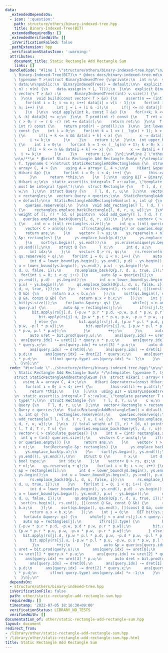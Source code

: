 ```yaml
---
data:
  _extendedDependsOn:
  - icon: ':question:'
    path: structure/others/binary-indexed-tree.hpp
    title: Binary-Indexed-Tree(BIT)
  _extendedRequiredBy: []
  _extendedVerifiedWith: []
  _isVerificationFailed: false
  _pathExtension: hpp
  _verificationStatusIcon: ':warning:'
  attributes:
    document_title: Static Rectangle Add Rectangle Sum
    links: []
  bundledCode: "#line 1 \"structure/others/binary-indexed-tree.hpp\"\n/**\n * @brief\
    \ Binary-Indexed-Tree(BIT)\n * @docs docs/binary-indexed-tree.md\n */\ntemplate<\
    \ typename T >\nstruct BinaryIndexedTree {\nprivate:\n  int n;\n  vector< T >\
    \ data;\n\npublic:\n  BinaryIndexedTree() = default;\n\n  explicit BinaryIndexedTree(int\
    \ n) : n(n) {\n    data.assign(n + 1, T());\n  }\n\n  explicit BinaryIndexedTree(const\
    \ vector< T > &v) :\n      BinaryIndexedTree((int) v.size()) {\n    build(v);\n\
    \  }\n\n  void build(const vector< T > &v) {\n    assert(n == (int) v.size());\n\
    \    for(int i = 1; i <= n; i++) data[i] = v[i - 1];\n    for(int i = 1; i <=\
    \ n; i++) {\n      int j = i + (i & -i);\n      if(j <= n) data[j] += data[i];\n\
    \    }\n  }\n\n  void apply(int k, const T &x) {\n    for(++k; k <= n; k += k\
    \ & -k) data[k] += x;\n  }\n\n  T prod(int r) const {\n    T ret = T();\n    for(;\
    \ r > 0; r -= r & -r) ret += data[r];\n    return ret;\n  }\n\n  T prod(int l,\
    \ int r) const {\n    return prod(r) - prod(l);\n  }\n\n  int lower_bound(T x)\
    \ const {\n    int i = 0;\n    for(int k = 1 << (__lg(n) + 1); k > 0; k >>= 1)\
    \ {\n      if(i + k <= n && data[i + k] < x) {\n        x -= data[i + k];\n  \
    \      i += k;\n      }\n    }\n    return i;\n  }\n\n  int upper_bound(T x) const\
    \ {\n    int i = 0;\n    for(int k = 1 << (__lg(n) + 1); k > 0; k >>= 1) {\n \
    \     if(i + k <= n && data[i + k] <= x) {\n        x -= data[i + k];\n      \
    \  i += k;\n      }\n    }\n    return i;\n  }\n};\n#line 2 \"other/static-rectangle-add-rectangle-sum.hpp\"\
    \n\n/**\n * @brief Static Rectangle Add Rectangle Sum\n */\ntemplate< typename\
    \ T, typename C >\nstruct StaticRectangleAddRectangleSum {\n  struct Hikari :\
    \ array< C, 4 > {\n    using A = array< C, 4 >;\n\n    Hikari &operator+=(const\
    \ Hikari &p) {\n      for(int i = 0; i < 4; i++) {\n        this->at(i) += p.at(i);\n\
    \      }\n      return *this;\n    }\n  };\n\n  using BIT = BinaryIndexedTree<\
    \ Hikari >;\n\n  static_assert(is_integral< T >::value, \"template parameter T\
    \ must be integral type\");\n\n  struct Rectangle {\n    T l, d, r, u;\n    C\
    \ w;\n  };\n\n  struct Query {\n    T l, d, r, u;\n  };\n\n  vector< Rectangle\
    \ > rectangles;\n  vector< Query > queries;\n\n  StaticRectangleAddRectangleSum()\
    \ = default;\n\n  StaticRectangleAddRectangleSum(int n, int q) {\n    rectangles.reserve(n);\n\
    \    queries.reserve(q);\n  }\n\n  void add_rectangle(T l, T d, T r, T u, C w)\
    \ {\n    rectangles.emplace_back(Rectangle{l, d, r, u, w});\n  }\n\n  // total\
    \ weight of [l, r) * [d, u) points\n  void add_query(T l, T d, T r, T u) {\n \
    \   queries.emplace_back(Query{l, d, r, u});\n  }\n\n  vector< C > calculate_queries()\
    \ {\n    int n = (int) rectangles.size();\n    int q = (int) queries.size();\n\
    \    vector< C > ans(q);\n    if(rectangles.empty() or queries.empty()) {\n  \
    \    return ans;\n    }\n    vector< T > ys;\n    ys.reserve(n + n);\n    for(Rectangle\
    \ &p: rectangles) {\n      ys.emplace_back(p.d);\n      ys.emplace_back(p.u);\n\
    \    }\n    sort(ys.begin(), ys.end());\n    ys.erase(unique(ys.begin(), ys.end()),\
    \ ys.end());\n\n    struct Q {\n      T x;\n      int d, u;\n      bool type;\n\
    \      int idx;\n    };\n    vector< Q > rs, qs;\n    rs.reserve(n + n);\n   \
    \ qs.reserve(q + q);\n    for(int i = 0; i < n; i++) {\n      auto &p = rectangles[i];\n\
    \      int d = lower_bound(ys.begin(), ys.end(), p.d) - ys.begin();\n      int\
    \ u = lower_bound(ys.begin(), ys.end(), p.u) - ys.begin();\n      rs.emplace_back(Q{p.l,\
    \ d, u, false, i});\n      rs.emplace_back(Q{p.r, d, u, true, i});\n    }\n  \
    \  for(int i = 0; i < q; i++) {\n      auto &p = queries[i];\n      int d = lower_bound(ys.begin(),\
    \ ys.end(), p.d) - ys.begin();\n      int u = lower_bound(ys.begin(), ys.end(),\
    \ p.u) - ys.begin();\n      qs.emplace_back(Q{p.l, d, u, false, i});\n      qs.emplace_back(Q{p.r,\
    \ d, u, true, i});\n    }\n    sort(rs.begin(), rs.end(), [](const Q &a, const\
    \ Q &b) {\n      return a.x < b.x;\n    });\n    sort(qs.begin(), qs.end(), [](const\
    \ Q &a, const Q &b) {\n      return a.x < b.x;\n    });\n    int j = 0;\n    BIT\
    \ bit(ys.size());\n    for(auto &query: qs) {\n      while(j < n and rs[j].x <\
    \ query.x) {\n        auto &p = rectangles[j];\n        if(rs[j].type) {\n   \
    \       bit.apply(rs[j].d, {-p.w * p.r * p.d, -p.w, p.d * p.w, p.r * p.w});\n\
    \          bit.apply(rs[j].u, {p.w * p.r * p.u, p.w, -p.u * p.w, -p.r * p.w});\n\
    \        } else {\n          bit.apply(rs[j].d, {p.w * p.l * p.d, p.w, -p.d *\
    \ p.w, -p.l * p.w});\n          bit.apply(rs[j].u, {-p.w * p.l * p.u, -p.w, p.u\
    \ * p.w, p.l * p.w});\n        }\n        ++j;\n      }\n      auto &p = queries[query.idx];\n\
    \      auto uret = bit.prod(query.u);\n      ans[query.idx] += uret[0];\n    \
    \  ans[query.idx] += uret[1] * query.x * p.u;\n      ans[query.idx] += uret[2]\
    \ * query.x;\n      ans[query.idx] += uret[3] * p.u;\n      auto dret = bit.prod(query.d);\n\
    \      ans[query.idx] -= dret[0];\n      ans[query.idx] -= dret[1] * query.x *\
    \ p.d;\n      ans[query.idx] -= dret[2] * query.x;\n      ans[query.idx] -= dret[3]\
    \ * p.d;\n      if(not query.type) ans[query.idx] *= -1;\n    }\n    return ans;\n\
    \  }\n};\n"
  code: "#include \"../structure/others/binary-indexed-tree.hpp\"\n\n/**\n * @brief\
    \ Static Rectangle Add Rectangle Sum\n */\ntemplate< typename T, typename C >\n\
    struct StaticRectangleAddRectangleSum {\n  struct Hikari : array< C, 4 > {\n \
    \   using A = array< C, 4 >;\n\n    Hikari &operator+=(const Hikari &p) {\n  \
    \    for(int i = 0; i < 4; i++) {\n        this->at(i) += p.at(i);\n      }\n\
    \      return *this;\n    }\n  };\n\n  using BIT = BinaryIndexedTree< Hikari >;\n\
    \n  static_assert(is_integral< T >::value, \"template parameter T must be integral\
    \ type\");\n\n  struct Rectangle {\n    T l, d, r, u;\n    C w;\n  };\n\n  struct\
    \ Query {\n    T l, d, r, u;\n  };\n\n  vector< Rectangle > rectangles;\n  vector<\
    \ Query > queries;\n\n  StaticRectangleAddRectangleSum() = default;\n\n  StaticRectangleAddRectangleSum(int\
    \ n, int q) {\n    rectangles.reserve(n);\n    queries.reserve(q);\n  }\n\n  void\
    \ add_rectangle(T l, T d, T r, T u, C w) {\n    rectangles.emplace_back(Rectangle{l,\
    \ d, r, u, w});\n  }\n\n  // total weight of [l, r) * [d, u) points\n  void add_query(T\
    \ l, T d, T r, T u) {\n    queries.emplace_back(Query{l, d, r, u});\n  }\n\n \
    \ vector< C > calculate_queries() {\n    int n = (int) rectangles.size();\n  \
    \  int q = (int) queries.size();\n    vector< C > ans(q);\n    if(rectangles.empty()\
    \ or queries.empty()) {\n      return ans;\n    }\n    vector< T > ys;\n    ys.reserve(n\
    \ + n);\n    for(Rectangle &p: rectangles) {\n      ys.emplace_back(p.d);\n  \
    \    ys.emplace_back(p.u);\n    }\n    sort(ys.begin(), ys.end());\n    ys.erase(unique(ys.begin(),\
    \ ys.end()), ys.end());\n\n    struct Q {\n      T x;\n      int d, u;\n     \
    \ bool type;\n      int idx;\n    };\n    vector< Q > rs, qs;\n    rs.reserve(n\
    \ + n);\n    qs.reserve(q + q);\n    for(int i = 0; i < n; i++) {\n      auto\
    \ &p = rectangles[i];\n      int d = lower_bound(ys.begin(), ys.end(), p.d) -\
    \ ys.begin();\n      int u = lower_bound(ys.begin(), ys.end(), p.u) - ys.begin();\n\
    \      rs.emplace_back(Q{p.l, d, u, false, i});\n      rs.emplace_back(Q{p.r,\
    \ d, u, true, i});\n    }\n    for(int i = 0; i < q; i++) {\n      auto &p = queries[i];\n\
    \      int d = lower_bound(ys.begin(), ys.end(), p.d) - ys.begin();\n      int\
    \ u = lower_bound(ys.begin(), ys.end(), p.u) - ys.begin();\n      qs.emplace_back(Q{p.l,\
    \ d, u, false, i});\n      qs.emplace_back(Q{p.r, d, u, true, i});\n    }\n  \
    \  sort(rs.begin(), rs.end(), [](const Q &a, const Q &b) {\n      return a.x <\
    \ b.x;\n    });\n    sort(qs.begin(), qs.end(), [](const Q &a, const Q &b) {\n\
    \      return a.x < b.x;\n    });\n    int j = 0;\n    BIT bit(ys.size());\n \
    \   for(auto &query: qs) {\n      while(j < n and rs[j].x < query.x) {\n     \
    \   auto &p = rectangles[j];\n        if(rs[j].type) {\n          bit.apply(rs[j].d,\
    \ {-p.w * p.r * p.d, -p.w, p.d * p.w, p.r * p.w});\n          bit.apply(rs[j].u,\
    \ {p.w * p.r * p.u, p.w, -p.u * p.w, -p.r * p.w});\n        } else {\n       \
    \   bit.apply(rs[j].d, {p.w * p.l * p.d, p.w, -p.d * p.w, -p.l * p.w});\n    \
    \      bit.apply(rs[j].u, {-p.w * p.l * p.u, -p.w, p.u * p.w, p.l * p.w});\n \
    \       }\n        ++j;\n      }\n      auto &p = queries[query.idx];\n      auto\
    \ uret = bit.prod(query.u);\n      ans[query.idx] += uret[0];\n      ans[query.idx]\
    \ += uret[1] * query.x * p.u;\n      ans[query.idx] += uret[2] * query.x;\n  \
    \    ans[query.idx] += uret[3] * p.u;\n      auto dret = bit.prod(query.d);\n\
    \      ans[query.idx] -= dret[0];\n      ans[query.idx] -= dret[1] * query.x *\
    \ p.d;\n      ans[query.idx] -= dret[2] * query.x;\n      ans[query.idx] -= dret[3]\
    \ * p.d;\n      if(not query.type) ans[query.idx] *= -1;\n    }\n    return ans;\n\
    \  }\n};\n"
  dependsOn:
  - structure/others/binary-indexed-tree.hpp
  isVerificationFile: false
  path: other/static-rectangle-add-rectangle-sum.hpp
  requiredBy: []
  timestamp: '2022-07-05 18:16:30+09:00'
  verificationStatus: LIBRARY_NO_TESTS
  verifiedWith: []
documentation_of: other/static-rectangle-add-rectangle-sum.hpp
layout: document
redirect_from:
- /library/other/static-rectangle-add-rectangle-sum.hpp
- /library/other/static-rectangle-add-rectangle-sum.hpp.html
title: Static Rectangle Add Rectangle Sum
---
```

